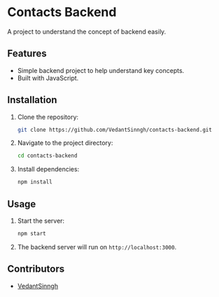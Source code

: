 # Contacts Backend

A project to understand the concept of backend easily.

## Features

- Simple backend project to help understand key concepts.
- Built with JavaScript.

## Installation

1. Clone the repository:
   ```bash
   git clone https://github.com/VedantSinngh/contacts-backend.git
   ```
2. Navigate to the project directory:
   ```bash
   cd contacts-backend
   ```
3. Install dependencies:
   ```bash
   npm install
   ```

## Usage

1. Start the server:
   ```bash
   npm start
   ```
2. The backend server will run on `http://localhost:3000`.

## Contributors

- [VedantSinngh](https://github.com/VedantSinngh)
